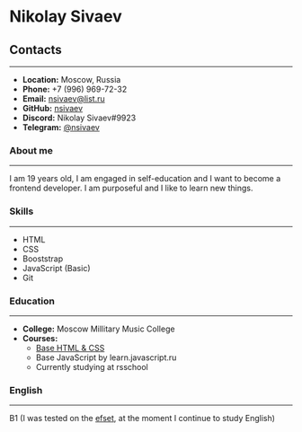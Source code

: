 # Nikolay Sivaev

## Contacts

---

- **Location:** Moscow, Russia
- **Phone:** +7 (996) 969-72-32
- **Email:** nsivaev@list.ru
- **GitHub:** [nsivaev](https://github.com/nsivaev)
- **Discord:** Nikolay Sivaev#9923
- **Telegram:** [@nsivaev](https://t.me/nsivaev)

### About me

---

I am 19 years old, I am engaged in self-education and I want to become a frontend developer. I am purposeful and I like to learn new things.

### Skills

---

- HTML
- CSS
- Booststrap
- JavaScript (Basic)
- Git

### Education

---

- **College:** Moscow Millitary Music College
- **Courses:**
  - [Base HTML & CSS](https://stepik.org/cert/1480931)
  - Base JavaScript by learn.javascript.ru
  - Currently studying at rsschool

### English

---

B1 (I was tested on the [efset](https://www.efset.org/quick-check/), at the moment I continue to study English)